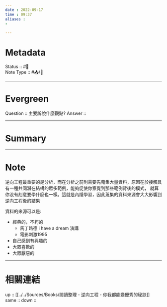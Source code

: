 ```yaml
---
date : 2022-09-17
time : 09:37
aliases :
- 

---
```


# Metadata
Status :: #🌱 <br>
Note Type :: #📥/📘 <br>

---
# Evergreen
Question :: 主要訴說什麼觀點?
Answer :: 


---

# Summary


---

# Note
逆向工程最重要的是分析，而在分析之前則需要先蒐集大量資料，原因在於接觸具有一種共同潛在結構的眾多範例，能夠促使你察覺到那些範例背後的模式， 就算你没有刻意要學什麽也一樣。這就是內隱學習，因此蒐集的資料來源會大大影響到逆向工程後的結果

資料的來源可以是:
- 經典的，不朽的
	- 馬丁路德 i have a dream 演講
	- 電影刺激1995
- 自己感到有興趣的
- 大眾喜歡的
- 大眾厭惡的

---

# 相關連結

up :: [[../../Sources/Books/閱讀整理 - 逆向工程 - 你我都能變優秀的秘訣]]
same :: 
down :: 


